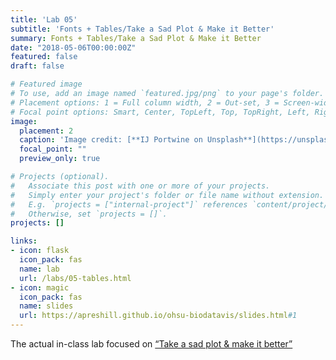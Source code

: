 ```yaml
---
title: 'Lab 05'
subtitle: 'Fonts + Tables/Take a Sad Plot & Make it Better'
summary: Fonts + Tables/Take a Sad Plot & Make it Better
date: "2018-05-06T00:00:00Z"
featured: false
draft: false

# Featured image
# To use, add an image named `featured.jpg/png` to your page's folder.
# Placement options: 1 = Full column width, 2 = Out-set, 3 = Screen-width
# Focal point options: Smart, Center, TopLeft, Top, TopRight, Left, Right, BottomLeft, Bottom, BottomRight
image:
  placement: 2
  caption: 'Image credit: [**IJ Portwine on Unsplash**](https://unsplash.com/photos/8d2jmS73Oz8)'
  focal_point: ""
  preview_only: true

# Projects (optional).
#   Associate this post with one or more of your projects.
#   Simply enter your project's folder or file name without extension.
#   E.g. `projects = ["internal-project"]` references `content/project/deep-learning/index.md`.
#   Otherwise, set `projects = []`.
projects: []

links:
- icon: flask
  icon_pack: fas
  name: lab
  url: /labs/05-tables.html
- icon: magic
  icon_pack: fas
  name: slides
  url: https://apreshill.github.io/ohsu-biodatavis/slides.html#1
---
```


The actual in-class lab focused on [“Take a sad plot & make it better”](https://alison.rbind.io/talk/2018-ohsu-sad-plot-better/)


